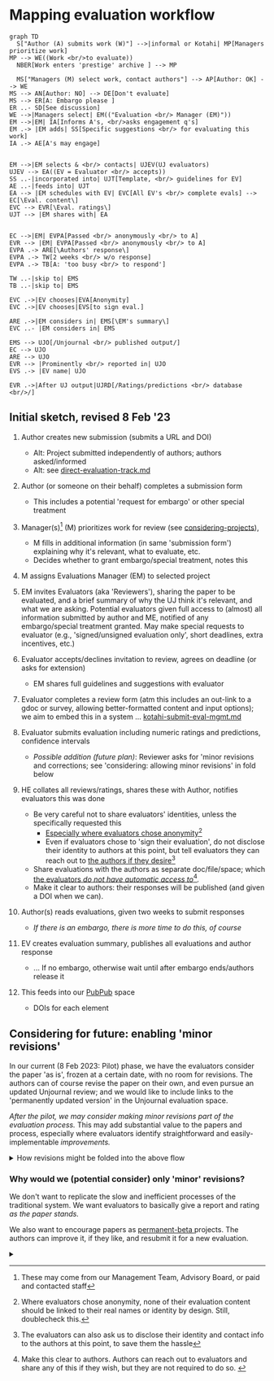 # Mapping evaluation workflow

```mermaid
graph TD
  S["Author (A) submits work (W)"] -->|informal or Kotahi| MP[Managers prioritize work] 
MP --> WE((Work <br/>to evaluate))
  NBER[Work enters 'prestige' archive ] --> MP

  MS["Managers (M) select work, contact authors"] --> AP[Author: OK] --> WE
MS --> AN[Author: NO] --> DE[Don't evaluate]
MS --> ER[A: Embargo please ]
ER ..- SD[See discussion]
WE -->|Managers select| EM(("Evaluation <br/> Manager (EM)"))
EM -->|EM| IA[Informs A's, <br/>asks engagement q's]
EM .-> |EM adds| SS[Specific suggestions <br/> for evaluating this work] 
IA .-> AE[A's may engage] 


EM -->|EM selects & <br/> contacts| UJEV(UJ evaluators) 
UJEV --> EA((EV = Evaluator <br/> accepts))
SS ..-|incorporated into| UJT[Template, <br/> guidelines for EV]
AE ..-|feeds into| UJT 
EA --> |EM schedules with EV| EVC[All EV's <br/> complete evals] --> EC[\Eval. content\]
EVC --> EVR[\Eval. ratings\] 
UJT --> |EM shares with| EA 


EC -->|EM| EVPA[Passed <br/> anonymously <br/> to A]
EVR --> |EM| EVPA[Passed <br/> anonymously <br/> to A]
EVPA .-> ARE[\Authors' response\]
EVPA .-> TW[2 weeks <br/> w/o response]
EVPA .-> TB[A: 'too busy <br/> to respond']

TW ..-|skip to| EMS
TB ..-|skip to| EMS

EVC .->|EV chooses|EVA[Anonymity]
EVC .->|EV chooses|EVS[to sign eval.]

ARE .->|EM considers in| EMS[\EM's summary\] 
EVC ..- |EM considers in| EMS

EMS --> UJO[/Unjournal <br/> published output/] 
EC --> UJO
ARE --> UJO 
EVR --> |Prominently <br/> reported in| UJO
EVS .-> |EV name| UJO

EVR .->|After UJ output|UJRD[/Ratings/predictions <br/> database <br/>/]

```

##

## Initial sketch, revised 8 Feb '23

1. &#x20;Author creates new submission (submits a URL and DOI)
   * Alt: Project submitted independently of authors; authors asked/informed
   * Alt: see [direct-evaluation-track.md](../policies-projects-evaluation-workflow/considering-projects/direct-evaluation-track.md "mention")
2. Author (or someone on their behalf) completes a submission form&#x20;
   * This includes a potential 'request for embargo' or other special treatment
3. Manager(s)[^1]  (M) prioritizes work for review (see [considering-projects](../policies-projects-evaluation-workflow/considering-projects/ "mention")),&#x20;
   * M fills in additional information (in same 'submission form') explaining why it's relevant, what to evaluate, etc.
   * Decides whether to grant embargo/special treatment, notes this
4. M assigns Evaluations Manager (EM) to selected project
5. EM invites Evaluators (aka 'Reviewers'), sharing the paper to be evaluated, and a brief summary of why the UJ think it's relevant, and what we are asking. Potential evaluators given full access to (almost) all information submitted by author and ME, notified of any embargo/special treatment granted. May make special requests to evaluator (e.g., 'signed/unsigned evaluation only', short deadlines, extra incentives, etc.)
6. Evaluator accepts/declines invitation to review, agrees on deadline (or asks for extension)
   * EM shares full guidelines and suggestions with evaluator
7. Evaluator completes a review form (atm this includes an out-link to a gdoc or survey, allowing better-formatted content and input options); we aim to embed this in a system ... [kotahi-submit-eval-mgmt.md](../management-tech-details-discussion/hosting-and-platforms/kotahi-submit-eval-mgmt.md "mention")
8. Evaluator submits evaluation including numeric ratings and predictions, confidence intervals
   * _Possible addition (future plan)_: Reviewer asks for 'minor revisions and corrections; see 'considering: allowing minor revisions' in fold below
9. HE collates all reviews/ratings, shares these with Author, notifies evaluators this was done
   * Be very careful not to share evaluators' identities, unless the specifically requested this
     * [Especially where evaluators chose anonymity](#user-content-fn-2)[^2]
     * Even if evaluators chose to 'sign their evaluation', do not disclose their identity to authors at this point, but tell evaluators they can reach out to [the authors if they desire](#user-content-fn-3)[^3]
   * Share evaluations with the authors as separate doc/file/space; which [the evaluators _do not have automatic access to_](#user-content-fn-4)[^4]_._
   * Make it clear to authors: their responses will be published (and given a DOI when we can).
10. Author(s) reads evaluations, given two weeks to submit responses
    * _If there is an embargo, there is more time to do this, of course_
11. &#x20;EV creates evaluation summary, publishes all evaluations and author response&#x20;
    * ... If no embargo, otherwise wait until after embargo ends/authors release it
12. This feeds into our [PubPub](https://unjournal.pubpub.org/) space&#x20;

    * DOIs for each element



## Considering for future: enabling  'minor revisions'

In our current (8 Feb 2023: Pilot) phase, we have the evaluators consider the paper 'as is', frozen at a certain date, with no room for revisions. The authors can of course revise the paper on their own, and even pursue an updated Unjournal review; and we would like to include links to the 'permanently updated version' in the Unjournal evaluation space.

_After the pilot, we may consider making minor revisions part of the evaluation process._ This may add substantial value to the papers and process, especially where evaluators identify straightforward and easily-implementable _improvements._&#x20;



<details>

<summary>How revisions might be folded into the above flow</summary>

_If 'minor revisions' are requested_:&#x20;

* ...  the author has 4 weeks (strict) to make these if they want to, submit a new linked manuscript, and also submit their response to the evaluation.
* _Optional_: Reviewers can comment on any minor revisions _and adjust their rating_

</details>



### **Why would we (potential consider) only 'minor' revisions?**

We don't want to replicate the slow and inefficient processes of the traditional system. We want evaluators to basically give a report and rating _as the paper stands._&#x20;

We also want to encourage papers as [permanent-beta ](../benefits-and-features/living-research-projects.md)projects. The authors can improve it, if they like, and resubmit it for a new evaluation.&#x20;



<details>

<summary></summary>



</details>

[^1]: These may come from our Management Team, Advisory Board, or paid and contacted staff

[^2]: Where evaluators chose anonymity, none of their evaluation content should be linked to their real names or identity by design. Still, doublecheck this.



[^3]: The evaluators can also ask us to disclose their identity and contact info to the authors at this point, to save them the hassle

[^4]: Make this clear to authors. Authors can reach out to evaluators and share any of this if they wish, but they are not required to do so.&#x20;
